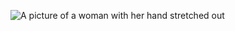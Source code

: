 ![A picture of a woman with her hand stretched out](https://www.memedroid.com/memes/detail/2004024)
